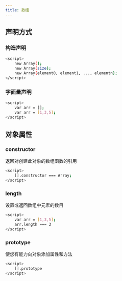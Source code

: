 ```yaml
---
title: 数组
---
```


## 声明方式

### 构造声明
``` bash
<script>
	new Array();
	new Array(size);
	new Array(element0, element1, ..., elementn);
</script>
```
### 字面量声明
``` bash
<script>
	var arr = [];
	var arr = [1,3,5];
</script>
```

## 对象属性

### constructor
返回对创建此对象的数组函数的引用
``` bash
<script>
	[].constructor === Array;
</script>
```
### length
设置或返回数组中元素的数目
``` bash
<script>
	var arr = [1,3,5];
	arr.length === 3
</script>
```
### prototype
使您有能力向对象添加属性和方法
``` bash
<script>
	[].prototype
</script>
```
